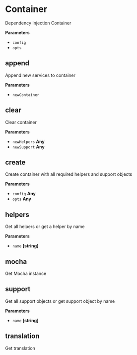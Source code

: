 # Container

Dependency Injection Container

**Parameters**

-   `config`  
-   `opts`  

## append

Append new services to container

**Parameters**

-   `newContainer`  

## clear

Clear container

**Parameters**

-   `newHelpers` **Any** 
-   `newSupport` **Any** 

## create

Create container with all required helpers and support objects

**Parameters**

-   `config` **Any** 
-   `opts` **Any** 

## helpers

Get all helpers or get a helper by name

**Parameters**

-   `name` **[string]** 

## mocha

Get Mocha instance

## support

Get all support objects or get support object by name

**Parameters**

-   `name` **[string]** 

## translation

Get translation
